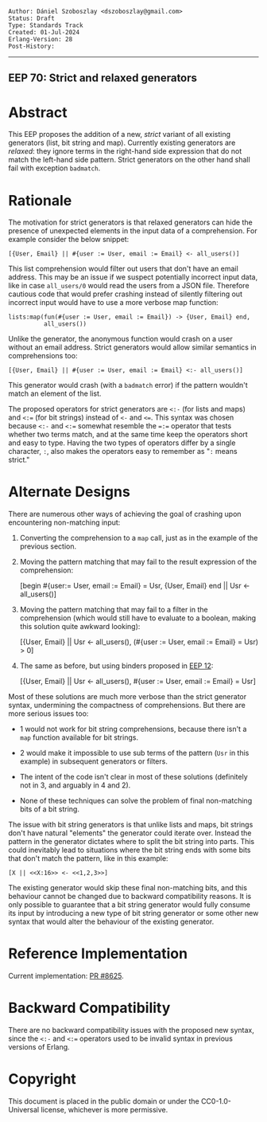     Author: Dániel Szoboszlay <dszoboszlay@gmail.com>
    Status: Draft
    Type: Standards Track
    Created: 01-Jul-2024
    Erlang-Version: 28
    Post-History:
****
EEP 70: Strict and relaxed generators
----

Abstract
========

This EEP proposes the addition of a new, *strict* variant of all
existing generators (list, bit string and map).  Currently existing
generators are *relaxed*: they ignore terms in the right-hand side
expression that do not match the left-hand side pattern.  Strict
generators on the other hand shall fail with exception `badmatch`.

Rationale
=========

The motivation for strict generators is that relaxed generators
can hide the presence of unexpected elements in the input data of a
comprehension.  For example consider the below snippet:

    [{User, Email} || #{user := User, email := Email} <- all_users()]

This list comprehension would filter out users that don't have an email
address.  This may be an issue if we suspect potentially incorrect input
data, like in case `all_users/0` would read the users from a JSON file.
Therefore cautious code that would prefer crashing instead of silently
filtering out incorrect input would have to use a more verbose map
function:

    lists:map(fun(#{user := User, email := Email}) -> {User, Email} end,
              all_users())

Unlike the generator, the anonymous function would crash on a user
without an email address.  Strict generators would allow similar
semantics in comprehensions too:

    [{User, Email} || #{user := User, email := Email} <:- all_users()]

This generator would crash (with a `badmatch` error) if the pattern
wouldn't match an element of the list.

The proposed operators for strict generators are `<:-` (for lists
and maps) and `<:=` (for bit strings) instead of `<-` and `<=`.  This
syntax was chosen because `<:-` and `<:=` somewhat resemble the `=:=`
operator that tests whether two terms match, and at the same time keep
the operators short and easy to type. Having the two types of operators
differ by a single character, `:`, also makes the operators easy to
remember as "`:` means strict."

Alternate Designs
=================

There are numerous other ways of achieving the goal of crashing upon
encountering non-matching input:

1. Converting the comprehension to a `map` call, just as in the example
   of the previous section.

2. Moving the pattern matching that may fail to the result expression of
   the comprehension:

    [begin
         #{user:= User, email := Email} = Usr,
         {User, Email}
     end
     || Usr <- all_users()]

3. Moving the pattern matching that may fail to a filter in the
   comprehension (which would still have to evaluate to a boolean,
   making this solution quite awkward looking):

    [{User, Email}
     || Usr <- all_users(),
        (#{user := User, email := Email} = Usr) > 0]

4. The same as before, but using binders proposed in [EEP 12][]:

    [{User, Email}
     || Usr <- all_users(),
        #{user := User, email := Email} = Usr]

Most of these solutions are much more verbose than the strict
generator syntax, undermining the compactness of comprehensions.  But
there are more serious issues too:

* 1 would not work for bit string comprehensions, because there isn't
  a `map` function available for bit strings.

* 2 would make it impossible to use sub terms of the pattern (`Usr` in
  this example) in subsequent generators or filters.

* The intent of the code isn't clear in most of these solutions
  (definitely not in 3, and arguably in 4 and 2).

* None of these techniques can solve the problem of final non-matching
  bits of a bit string.

The issue with bit string generators is that unlike lists and maps, bit
strings don't have natural "elements" the generator could iterate over.
Instead the pattern in the generator dictates where to split the bit
string into parts. This could inevitably lead to situations where the
bit string ends with some bits that don't match the pattern, like in
this example:

    [X || <<X:16>> <- <<1,2,3>>]

The existing generator would skip these final non-matching bits, and
this behaviour cannot be changed due to backward compatibility reasons.
It is only possible to guarantee that a bit string generator would fully
consume its input by introducing a new type of bit string generator or
some other new syntax that would alter the behaviour of the existing
generator.

Reference Implementation
========================

Current implementation: [PR #8625][].

Backward Compatibility
======================

There are no backward compatibility issues with the proposed new syntax,
since the `<:-` and `<:=` operators used to be invalid syntax in
previous versions of Erlang.

[PR #8625]: https://github.com/erlang/otp/pull/8625
    "Reference implementation PR"

[EEP 12]: eep-0012.md
    "Extensions to comprehensions, O'Keefe"

Copyright
=========

This document is placed in the public domain or under the CC0-1.0-Universal
license, whichever is more permissive.

[EmacsVar]: <> "Local Variables:"
[EmacsVar]: <> "mode: indented-text"
[EmacsVar]: <> "indent-tabs-mode: nil"
[EmacsVar]: <> "sentence-end-double-space: t"
[EmacsVar]: <> "fill-column: 70"
[EmacsVar]: <> "coding: utf-8"
[EmacsVar]: <> "End:"
[VimVar]: <> " vim: set fileencoding=utf-8 expandtab shiftwidth=4 softtabstop=4: "
